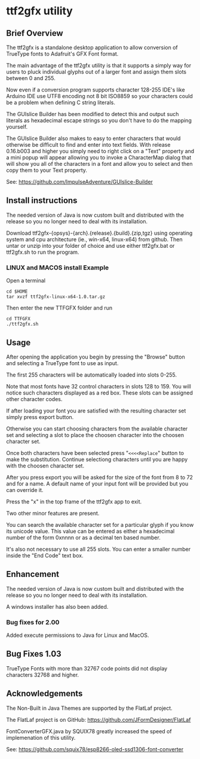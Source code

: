 # ttf2gfx utility

## Brief Overview
The ttf2gfx is a standalone desktop application to allow conversion of TrueType fonts to Adafruit's GFX Font format. 

The main advantage of the ttf2gfx utility is that it supports a simply way for users to pluck individual glyphs out of a larger font and assign them slots between 0 and 255. 

Now even if a conversion program supports character 128-255 IDE's like Arduino IDE use UTF8 
encoding not 8 bit ISO8859 so your characters could be a problem when defining C string literals.
 
The GUIslice Builder has been modified to detect this and output such literals as hexadecimal escape 
strings so you don't have to do the mapping yourself.  

The GUIslice Builder also makes to easy to enter characters that would otherwise be difficult 
to find and enter into text fields. With release 0.16.b003 and higher you simply need to right 
click on a "Text" property and a mini popup will appear allowing you to invoke a CharacterMap 
dialog that will show you all of the characters in a font and allow you to select and then copy 
them to your Text property.

See: <https://github.com/ImpulseAdventure/GUIslice-Builder>

## Install instructions
<p>
The needed version of Java is now custom built and distributed with 
the release so you no longer need to deal with its installation.
</p>

<p>
Download ttf2gfx-{opsys}-{arch}.{release}.{build}.{zip,tgz} using 
operating system and cpu architecture (ie., win-x64, linux-x64) from github.
Then untar or unzip into your folder of choice and use either ttf2gfx.bat or 
ttf2gfx.sh to run the program.
</p>

### LINUX and MACOS install Example

Open a terminal
```
cd $HOME
tar xvzf ttf2gfx-linux-x64-1.0.tar.gz
```
Then enter the new TTFGFX folder and run
```
cd TTFGFX
./ttf2gfx.sh
```

## Usage

After opening the application you begin by pressing the "Browse" button and selecting a TrueType font to use as input.

The first 255 characters will be automatically loaded into slots 0-255. 

Note that most fonts have 32 control characters in slots 128 to 159. You will notice such characters displayed as a red box.  These slots can be assigned other character codes. 

If after loading your font you are satisfied with the resulting character set simply press export button. 

Otherwise you can start choosing characters from the available character set and selecting a slot to place the choosen character into the choosen character set. 

Once both characters have been selected press "`<<<<Replace`" button to make the substitution. Continue selectiong characters until you are happy with the choosen character set.

After you press export you will be asked for the size of the font from 8 to 72 and for a name.  A default name of your input font will be provided but you can override it.

Press the "x" in the top frame of the ttf2gfx app to exit.

Two other minor features are present. 

You can search the available character set for a particular glyph if you know its unicode value. This value can be entered as either a hexadecimal number of the form 0xnnnn or as a decimal ten based number.

It's also not necessary to use all 255 slots. You can enter a smaller number inside the "End Code" text box.

## Enhancement
The needed version of Java is now custom built and distributed with 
the release so you no longer need to deal with its installation.

A windows installer has also been added.

### Bug fixes for 2.00

Added execute permissions to Java for Linux and MacOS.

## Bug Fixes 1.03
TrueType Fonts with more than 32767 code points did not display characters 32768 and higher.

## Acknowledgements

The Non-Built in Java Themes are supported by the FlatLaf project. 

The FlatLaf project is on GitHub: 
<https://github.com/JFormDesigner/FlatLaf>

FontConverterGFX.java by SQUIX78 greatly increased the speed of implemenation of this utility.

See: <https://github.com/squix78/esp8266-oled-ssd1306-font-converter> 